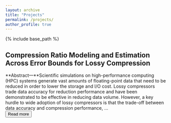 ```yaml
---
layout: archive
title: "Projects"
permalink: /projects/
author_profile: true
---
```


{% include base_path %}
<style>
#more {display: none;}
</style>

<!-- ## Deep Learning Framework Evaluation on HPC -->

## Compression Ratio Modeling and Estimation Across Error Bounds for Lossy Compression

**Abstract—**Scientific simulations on high-performance computing (HPC) systems generate vast amounts of floating-point data that need to be reduced in order to lower the storage and I/O cost. Lossy compressors trade data accuracy for reduction performance and have been demonstrated to be effective in reducing data volume. However, a key hurdle to wide adoption of lossy compressors is that the trade-off between data accuracy and compression performance, <span id="dots">...</span><span id="more">particularly the compression ratio, is not well understood. Consequently, domain scientists often need to exhaust many possible error bounds before they can figure out an appropriate setup. The current practice of using lossy compressors to reduce data volume is, therefore, through trial and error, which is not efficient for large datasets which take a tremendous amount of computational resources to compress. This paper aims to analyze and estimate the compression performance of lossy compressors on HPC datasets. In particular, we predict the compression ratios of two modern lossy compressors that achieve superior performance, SZ and ZFP, on HPC scientific datasets at various error bounds, based upon the compressors’ intrinsic metrics collected under a given base error bound. We evaluate the estimation scheme using nine real HPC datasets and the results confirm the effectiveness of our approach.</span><br/><button onclick="myFunction()" id="myBtn">Read more</button>

<!-- ## Robust and scalable deep learning for X-ray synchrotron image analysis -->


<!--  ------------------------- -->

<script>
function myFunction() {
	var dots = document.getElementById("dots");
	var moreText = document.getElementById("more");
	var btnText = document.getElementById("myBtn");

	if (dots.style.display === "none") {
		dots.style.display = "inline";
		btnText.innerHTML = "Read more"; 
		moreText.style.display = "none";
	} else {
		dots.style.display = "none";
		btnText.innerHTML = "Read less"; 
		moreText.style.display = "inline";
	}
}
</script>
